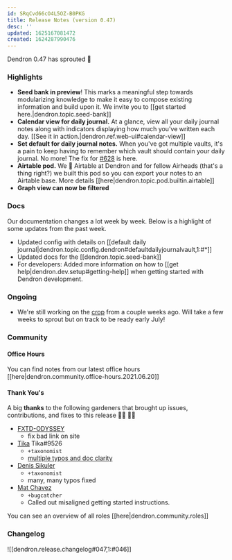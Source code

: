 ```yaml
---
id: SRqCvd66cO4L5OZ-B0PKG
title: Release Notes (version 0.47)
desc: ''
updated: 1625167081472
created: 1624287990476
---
```



Dendron 0.47 has sprouted  🌱

### Highlights
- **Seed bank in preview**! This marks a meaningful step towards modularizing knowledge to make it easy to compose existing information and build upon it. We invite you to [[get started here.|dendron.topic.seed-bank]]
- **Calendar view for daily journal.** At a glance, view all your daily journal notes along with indicators displaying how much you've written each day. [[See it in action.|dendron.ref.web-ui#calendar-view]]
- **Set default for daily journal notes.** When you've got multiple vaults, it's a pain to keep having to remember which vault should contain your daily journal. No more! The fix for [#628](https://github.com/dendronhq/dendron/issues/628) is here. 
- **Airtable pod.** We 💖 Airtable at Dendron and for fellow Airheads (that's a thing right?) we built this pod so you can export your notes to an Airtable base. More details [[here|dendron.topic.pod.builtin.airtable]]
- **Graph view can now be filtered** 

### Docs

Our documentation changes a lot week by week. Below is a highlight of some updates from the past week.

- Updated config with details on [[default daily journal|dendron.topic.config.dendron#defaultdailyjournalvault,1:#*]]
- Updated docs for the [[dendron.topic.seed-bank]]
- For developers: Added more information on how to [[get help|dendron.dev.setup#getting-help]] when getting started with Dendron development. 


### Ongoing 
-   We're still working on the [crop](https://github.com/dendronhq/dendron/issues/219) from a couple weeks ago. Will take a few weeks to sprout but on track to be ready early July!

### Community

#### Office Hours

You can find notes from our latest office hours [[here|dendron.community.office-hours.2021.06.20]]

#### Thank You's

A big **thanks** to the following gardeners that brought up issues, contributions, and fixes to this release :man_farmer: :woman_farmer: 

- [FXTD-ODYSSEY](https://github.com/FXTD-ODYSSEY)
  - fix bad link on site
- [Tika](https://github.com/SR--) Tika#9526
  - `+taxonomist`
  - [multiple typos and doc clarity](https://github.com/dendronhq/dendron-site/pull/112)
- [Denis Sikuler](https://github.com/gamtiq)
  - `+taxonomist`
  - many, many typos fixed
- [Mat Chavez](https://github.com/matchavez)
  - `+bugcatcher`
  - Called out misaligned getting started instructions.


You can see an overview of all roles [[here|dendron.community.roles]]

### Changelog
![[dendron.release.changelog#047,1:#046]]